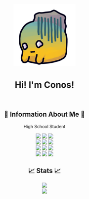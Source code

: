 <div align="center">
    <img width="200" src="https://github.com/Mr-Conos/mr-conos/blob/main/conos_rock.png?raw=true" alt="Conos">
  
  <h1>Hi! I'm Conos!</h1>
  
<br/>  

<h2>📘 Information About Me 📘</h2>
<p>High School Student</p>


</div> 


 <div align="center">
                        <img class="python" src="https://img.shields.io/badge/Python-1572B6?style=for-the-badge&amp;logo=python&amp;logoColor=white">
                        <img class="js" src="https://img.shields.io/badge/JavaScript-F7DF1E?style=for-the-badge&amp;logo=javascript&amp;logoColor=black">
						<img class="csharp" src="https://img.shields.io/badge/C%23-239120?style=for-the-badge&amp;logo=c-sharp&amp;logoColor=white">
						<br>
						<img class="css" src="https://img.shields.io/badge/CSS3-1572B6?style=for-the-badge&amp;logo=css3&amp;logoColor=white">
						<img class="html" src="https://img.shields.io/badge/HTML5-E34F26?style=for-the-badge&amp;logo=html5&amp;logoColor=white">
						<img class="md" src="https://img.shields.io/badge/Markdown-000000?style=for-the-badge&amp;logo=markdown&amp;logoColor=white">
						<br>
						<img class="win" src="https://img.shields.io/badge/Windows-0078D6?style=for-the-badge&amp;logo=windows&amp;logoColor=white">
						<img class="rasp" src="https://img.shields.io/badge/Raspbian-CC342D?style=for-the-badge&amp;logo=raspberrypi&amp;logoColor=white">
						<img class="mac" src="https://img.shields.io/badge/apple-%23404d59.svg?style=for-the-badge&amp;logo=apple&amp;logoColor=%#000000%22">
						<br>
						<img class="unity" src="https://img.shields.io/badge/Unity-100000?style=for-the-badge&amp;logo=unity&amp;logoColor=white">
						<img class="vsc" src="https://img.shields.io/badge/VSC-404D59?style=for-the-badge&amp;logo=VISUALSTUDIOCODE&amp;logoColor=0078d7">
						<img class="vs" src="https://img.shields.io/badge/VS-404D59?style=for-the-badge&amp;logo=VISUAL%20STUDIO&amp;logoColor=5d2b90">
</div>


<div align="center">

<h2>📈 Stats 📈</h2>

</div> 

 <p align="center">
    <img src="https://github-readme-stats.vercel.app/api/top-langs/?username=Mr-Conos&theme=white">
    <br>
    <img src="https://github-readme-stats.vercel.app/api?username=Mr-Conos&theme=white">
 </p>
